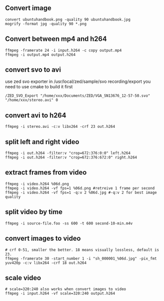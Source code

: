 
## Convert image

    convert ubuntuhandbook.png -quality 90 ubuntuhandbook.jpg
    mogrify -format jpg -quality 90 *.png

## Convert between mp4 and h264

    ffmpeg -framerate 24 -i input.h264 -c copy output.mp4
    ffmpeg -i output.mp4 output.h264

## convert svo to avi
use zed svo exporter in /usr/local/zed/sample/svo recording/export
you need to use cmake to build it first

    /ZED_SVO_Export "/home/xxx/Documents/ZED/VGA_SN13676_12-57-50.svo" "/home/xxx/stereo.avi" 0

## convert avi to h264
    ffmpeg -i stereo.avi -c:v libx264 -crf 23 out.h264

## split left and right video

    ffmpeg -i out.h264 -filter:v "crop=672:376:0:0" left.h264
    ffmpeg -i out.h264 -filter:v "crop=672:376:672:0" right.h264

## extract frames from video

    ffmpeg -i video.h264 %06d.png
    ffmpeg -i video.h264 -vf fps=1 %06d.png #retreive 1 frame per second
    ffmpeg -i video.h264 -vf fps=1 -q:v 2 %06d.jpg #-q:v 2 for best image quality
    
## split video by time

    ffmpeg -i source-file.foo -ss 600 -t 600 second-10-min.m4v
    
## convert images to video

    # crf 0-51, smaller the better. 18 means visually lossless, default is 23.
    ffmpeg -framerate 30 -start_number 1 -i "sh_000001_%06d.jpg" -pix_fmt yuv420p -c:v libx264 -crf 18 out.h264
    
## scale video

    # scale=320:240 also works when convert images to video
    ffmpeg -i input.h264 -vf scale=320:240 output.h264

